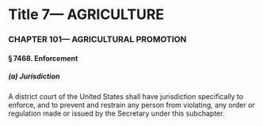 
# Title 7— AGRICULTURE
### CHAPTER 101— AGRICULTURAL PROMOTION
#### § 7468. Enforcement
##### (a) Jurisdiction

A district court of the United States shall have jurisdiction specifically to enforce, and to prevent and restrain any person from violating, any order or regulation made or issued by the Secretary under this subchapter.
